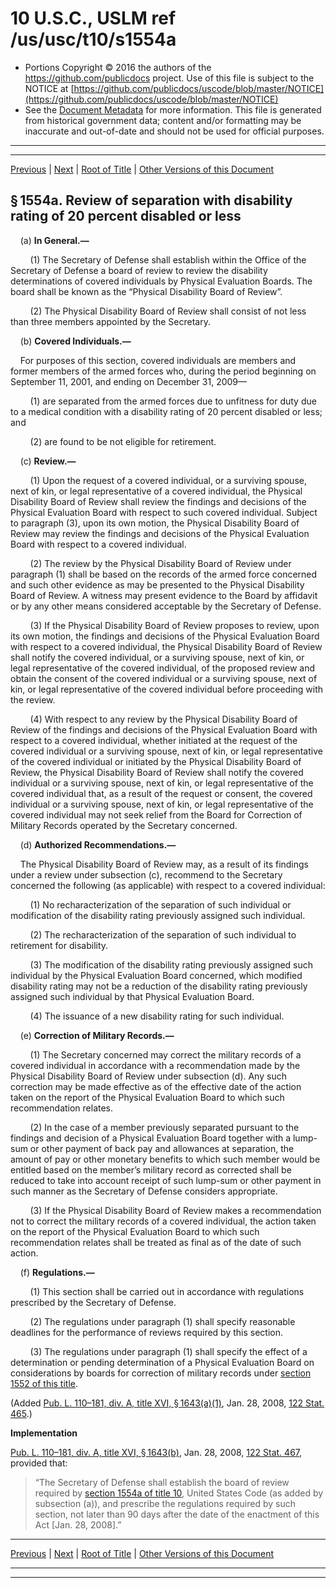 ---
---

# 10 U.S.C., USLM ref /us/usc/t10/s1554a

* Portions Copyright © 2016 the authors of the https://github.com/publicdocs project.
  Use of this file is subject to the NOTICE at [https://github.com/publicdocs/uscode/blob/master/NOTICE](https://github.com/publicdocs/uscode/blob/master/NOTICE)
* See the [Document Metadata](././../../../../../..//README.md) for more information.
  This file is generated from historical government data; content and/or formatting may be inaccurate and out-of-date and should not be used for official purposes.

----------
----------

[Previous](./../../../../../..//us/usc/t10/stA/ptII/ch79/m__us_usc_t10_s1554.md) | [Next](./../../../../../..//us/usc/t10/stA/ptII/ch79/m__us_usc_t10_s1555.md) | [Root of Title](./../../../../../../) | [Other Versions of this Document](https://publicdocs.github.io/go/links?ns=uslm&ref=%2Fus%2Fusc%2Ft10%2Fs1554a)

## § 1554a. Review of separation with disability rating of 20 percent disabled or less

    (a) __In General.—__ 

        (1) The Secretary of Defense shall establish within the Office of the Secretary of Defense a board of review to review the disability determinations of covered individuals by Physical Evaluation Boards. The board shall be known as the “Physical Disability Board of Review”.

        (2) The Physical Disability Board of Review shall consist of not less than three members appointed by the Secretary.

    (b) __Covered Individuals.—__ 

    For purposes of this section, covered individuals are members and former members of the armed forces who, during the period beginning on September 11, 2001, and ending on December 31, 2009—

        (1) are separated from the armed forces due to unfitness for duty due to a medical condition with a disability rating of 20 percent disabled or less; and

        (2) are found to be not eligible for retirement.

    (c) __Review.—__ 

        (1) Upon the request of a covered individual, or a surviving spouse, next of kin, or legal representative of a covered individual, the Physical Disability Board of Review shall review the findings and decisions of the Physical Evaluation Board with respect to such covered individual. Subject to paragraph (3), upon its own motion, the Physical Disability Board of Review may review the findings and decisions of the Physical Evaluation Board with respect to a covered individual.

        (2) The review by the Physical Disability Board of Review under paragraph (1) shall be based on the records of the armed force concerned and such other evidence as may be presented to the Physical Disability Board of Review. A witness may present evidence to the Board by affidavit or by any other means considered acceptable by the Secretary of Defense.

        (3) If the Physical Disability Board of Review proposes to review, upon its own motion, the findings and decisions of the Physical Evaluation Board with respect to a covered individual, the Physical Disability Board of Review shall notify the covered individual, or a surviving spouse, next of kin, or legal representative of the covered individual, of the proposed review and obtain the consent of the covered individual or a surviving spouse, next of kin, or legal representative of the covered individual before proceeding with the review.

        (4) With respect to any review by the Physical Disability Board of Review of the findings and decisions of the Physical Evaluation Board with respect to a covered individual, whether initiated at the request of the covered individual or a surviving spouse, next of kin, or legal representative of the covered individual or initiated by the Physical Disability Board of Review, the Physical Disability Board of Review shall notify the covered individual or a surviving spouse, next of kin, or legal representative of the covered individual that, as a result of the request or consent, the covered individual or a surviving spouse, next of kin, or legal representative of the covered individual may not seek relief from the Board for Correction of Military Records operated by the Secretary concerned.

    (d) __Authorized Recommendations.—__ 

    The Physical Disability Board of Review may, as a result of its findings under a review under subsection (c), recommend to the Secretary concerned the following (as applicable) with respect to a covered individual:

        (1) No recharacterization of the separation of such individual or modification of the disability rating previously assigned such individual.

        (2) The recharacterization of the separation of such individual to retirement for disability.

        (3) The modification of the disability rating previously assigned such individual by the Physical Evaluation Board concerned, which modified disability rating may not be a reduction of the disability rating previously assigned such individual by that Physical Evaluation Board.

        (4) The issuance of a new disability rating for such individual.

    (e) __Correction of Military Records.—__ 

        (1) The Secretary concerned may correct the military records of a covered individual in accordance with a recommendation made by the Physical Disability Board of Review under subsection (d). Any such correction may be made effective as of the effective date of the action taken on the report of the Physical Evaluation Board to which such recommendation relates.

        (2) In the case of a member previously separated pursuant to the findings and decision of a Physical Evaluation Board together with a lump-sum or other payment of back pay and allowances at separation, the amount of pay or other monetary benefits to which such member would be entitled based on the member’s military record as corrected shall be reduced to take into account receipt of such lump-sum or other payment in such manner as the Secretary of Defense considers appropriate.

        (3) If the Physical Disability Board of Review makes a recommendation not to correct the military records of a covered individual, the action taken on the report of the Physical Evaluation Board to which such recommendation relates shall be treated as final as of the date of such action.

    (f) __Regulations.—__ 

        (1) This section shall be carried out in accordance with regulations prescribed by the Secretary of Defense.

        (2) The regulations under paragraph (1) shall specify reasonable deadlines for the performance of reviews required by this section.

        (3) The regulations under paragraph (1) shall specify the effect of a determination or pending determination of a Physical Evaluation Board on considerations by boards for correction of military records under [section 1552 of this title][/us/usc/t10/s1552].

(Added [Pub. L. 110–181, div. A, title XVI, § 1643(a)(1)][/us/pl/110/181/s1643/a/1], Jan. 28, 2008, [122 Stat. 465][/us/stat/122/465].)

 __Implementation__ 

[Pub. L. 110–181, div. A, title XVI, § 1643(b)][/us/pl/110/181/s1643/b], Jan. 28, 2008, [122 Stat. 467][/us/stat/122/467], provided that: 

> “The Secretary of Defense shall establish the board of review required by [section 1554a of title 10][/us/usc/t10/s1554a], United States Code (as added by subsection (a)), and prescribe the regulations required by such section, not later than 90 days after the date of the enactment of this Act \[Jan. 28, 2008\].”

----------

[Previous](./../../../../../..//us/usc/t10/stA/ptII/ch79/m__us_usc_t10_s1554.md) | [Next](./../../../../../..//us/usc/t10/stA/ptII/ch79/m__us_usc_t10_s1555.md) | [Root of Title](./../../../../../../) | [Other Versions of this Document](https://publicdocs.github.io/go/links?ns=uslm&ref=%2Fus%2Fusc%2Ft10%2Fs1554a)

----------
----------

[/us/usc/t10/s1552]: https://publicdocs.github.io/go/links?ns=uslm&ref=%2Fus%2Fusc%2Ft10%2Fs1552
[/us/pl/110/181/s1643/a/1]: https://publicdocs.github.io/go/links?ns=uslm&ref=%2Fus%2Fpl%2F110%2F181%2Fs1643%2Fa%2F1
[/us/stat/122/465]: https://publicdocs.github.io/go/links?ns=uslm&ref=%2Fus%2Fstat%2F122%2F465
[/us/pl/110/181/s1643/b]: https://publicdocs.github.io/go/links?ns=uslm&ref=%2Fus%2Fpl%2F110%2F181%2Fs1643%2Fb
[/us/stat/122/467]: https://publicdocs.github.io/go/links?ns=uslm&ref=%2Fus%2Fstat%2F122%2F467
[/us/usc/t10/s1554a]: https://publicdocs.github.io/go/links?ns=uslm&ref=%2Fus%2Fusc%2Ft10%2Fs1554a


